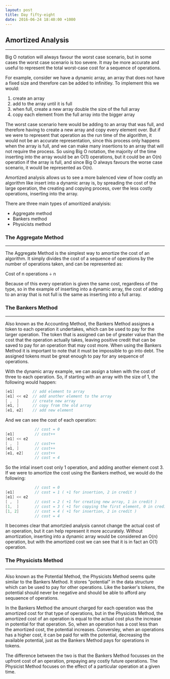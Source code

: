 ```yaml
---
layout: post
title: Day fifty-eight
date: 2016-06-24 18:40:00 +1000
---
```


## Amortized Analysis
------

Big O notation will always favour the worst case scenario, but in some cases the worst case scenario is too severe.  It may be more accurate and useful to represent the total worst-case cost for a sequence of operations.

For example, consider we have a dynamic array, an array that does not have a fixed size and therefore can be added to infinitley.  To implement this we would:

1. create an array
2. add to the array until it is full
3. when full, create a new array double the size of the full array
4. copy each element from the full array into the bigger array

The worst case scenario here would be adding to an array that was full, and therefore having to create a new array and copy every element over.  But if we were to represent that operation as the run time of the algorithm, it would not be an accurate representation, since this process only happens when the array is full, and we can make many insertions to an array that will not require the process.  So using Big O notation, the majority of the time inserting into the array would be an O(1) operations, but it could be an O(n) operation if the array is full, and since Big O always favours the worse case scenario, it would be represented as O(n).

Amortized analysis allows us to see a more balenced view of how costly an algorithm like insert into a dynamic array is, by spreading the cost of the large operation, the creating and copying process, over the less costly operations, inserting into the array.

There are three main types of amoritized analyisis:

* Aggregate method
* Bankers method
* Physicists method

### The Aggregate Method
----------

The Aggregate Method is the simplest way to amortize the cost of an algorithm.  It simply divides the cost of a sequence of operations by the number of operations taken, and can be represented as:

Cost of n operations ÷ n 

Because of this every operation is given the same cost, regardless of the type, so in the example of inserting into a dynamic array, the cost of adding to an array that is not full is the same as inserting into a full array.

### The Bankers Method
----------

Also known as the Accounting Method, the Bankers Method assignes a token to each operation it undertakes, which can be used to pay for the larger operation.  The token that is assigned can be of greater value than the cost that the operation actually takes, leaving positive credit that can be saved to pay for an operation that may cost more.  When using the Bankers Method it is important to note that it must be impossible to go into debt.  The assigned tokens must be great enough to pay for any sequence of operations.

With the dynamic array example, we can assign a token with the cost of three to each operation.  So, if starting with an array with the size of 1, the following would happen:

```java
[e1]        // add element to array
[e1] << e2  // add another element to the array
[ ,  ]      // create new array
[e1, ]      // copy from the old array
[e1, e2]    // add new element
```

And we can see the cost of each operation:

```java
             // cost = 0
[e1]         // cost++
[e1] << e2   
[ ,  ]       // cost++
[e1, ]       // cost++
[e1, e2]     // cost++
             // cost = 4
```

So the intial insert cost only 1 operation, and adding another element cost 3.  If we were to amortize the cost using the Bankers method, we would do the following:

```java
             // cost = 0
[e1]         // cost = 1 ( +1 for insertion, 2 in credit )
[e1] << e2   
[ ,  ]       // cost = 2 ( +1 for creating new array, 1 in credit )
[1,  ]       // cost = 3 ( +1 for copying the first element, 0 in credit )
[1, 2]       // cost = 4 ( +1 for insertion, 2 in credit )
             // cost = 4
```

It becomes clear that amortzied analysis cannot change the actual cost of an operation, but it can help represent it more accurately.  Without amortization, inserting into a dynamic array would be considered an O(n) operation, but with the amortized cost we can see that it is in fact an O(1) operation.

### The Physicists Method
----------

Also known as the Potential Method, the Physicists Method seems quite similar to the Bankers Method.  It stores "potential" in the data structure which can be used to pay for other operations.  Like the banker's tokens, the potential should never be negative and should be able to afford any sequaence of operations.

In the Bankers Method the amount charged for each operation was the amortized cost for that type of operations, but in the Physicists Method, the amortized cost of an operation is equal to the actual cost plus the increase in potential for that operation.  So, when an operation has a cost less than the amortized cost, the potential increases. Conversley, when an operations has a higher cost, it can be paid for with the potential, decreasing the available potential, just as the Bankers Method pays for operations in tokens.

The difference between the two is that the Bankers Method focusses on the upfront cost of an operation, prepaying any costly future operations.  The Physicist Method focuses on the effect of a particular operation at a given time.
